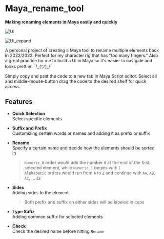 # Maya_rename_tool
**Making renaming elements in Maya easily and quickly**

![UI](https://github.com/user-attachments/assets/77afc9e7-4326-41e1-b89d-7e0f52276cbe)

![UI_expand](https://github.com/user-attachments/assets/ed23175b-fbc1-411b-8c23-3ffce8d18b2a)

A personal project of creating a Maya tool to rename multiple elements back in 2022/2023.
Perfect for my character rig that has "too many fingers."
Also a great practice for me to build a UI in Maya so it's easier to navigate and looks prettier. ¯\\\_(ツ)\_/¯

Simply copy and past the code to a new tab in Maya Script editor.
Select all and middle-mouse-button drag the code to the desired shelf for quick access.

## Features

- **Quick Selection**<br/>
  Select specific elements

- **Suffix and Prefix**<br/>
  Customizing certain words or names and adding it as prefix or suffix

- **Rename**<br/>
  Specify a certain name and decide how the elements should be sorted in
  > `Numeric_0` order would add the number `0` at the end of the first selected element, while `Numeric_1` begins with `1`<br/>
  > `Alphabetic` orders would run from `A` to `Z` and continue with `AA`, `AB`, `AC`, ... `ZZ`

- **Sides**<br/>
  Adding sides to the element
  > Both prefix and suffix on either sides will be labeled in caps

- **Type Sufix**<br/>
  Adding common suffix for selected elements

- **Check**<br/>
  Check the desired name before hitting `Rename`
